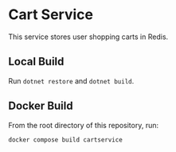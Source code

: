 # Cart Service

This service stores user shopping carts in Redis.

## Local Build

Run `dotnet restore` and `dotnet build`.

## Docker Build

From the root directory of this repository, run:

```sh
docker compose build cartservice
```
